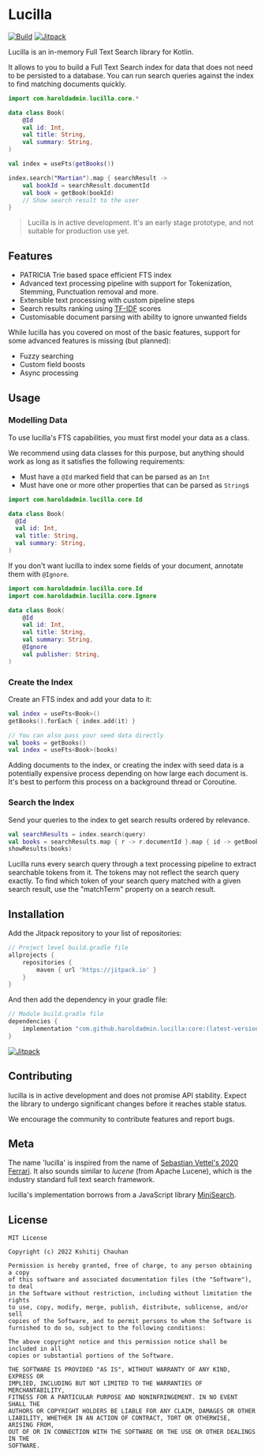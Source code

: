 # Lucilla

[![Build](https://github.com/haroldadmin/lucilla/actions/workflows/build.yaml/badge.svg)](https://github.com/haroldadmin/lucilla/actions/workflows/build.yaml)
[![Jitpack](https://jitpack.io/v/haroldadmin/lucilla.svg)](https://jitpack.io/#haroldadmin/lucilla)

Lucilla is an in-memory Full Text Search library for Kotlin.

It allows to you to build a Full Text Search index for data that does not need to be persisted to a database.
You can run search queries against the index to find matching documents quickly.

```kotlin
import com.haroldadmin.lucilla.core.*

data class Book(
    @Id
    val id: Int,
    val title: String,
    val summary: String,
)

val index = useFts(getBooks())

index.search("Martian").map { searchResult ->
    val bookId = searchResult.documentId
    val book = getBook(bookId)
    // Show search result to the user
}
```

> Lucilla is in active development. It's an early stage prototype, and not suitable for production use yet.

## Features

- PATRICIA Trie based space efficient FTS index
- Advanced text processing pipeline with support for Tokenization, Stemming, Punctuation removal and more.
- Extensible text processing with custom pipeline steps
- Search results ranking using [TF-IDF](https://en.wikipedia.org/wiki/Tf%E2%80%93idf) scores 
- Customisable document parsing with ability to ignore unwanted fields

While lucilla has you covered on most of the basic features, support for some advanced features is missing (but planned):
- Fuzzy searching
- Custom field boosts
- Async processing

## Usage

### Modelling Data

To use lucilla's FTS capabilities, you must first model your data as a class. 

We recommend using data classes for this purpose, but anything should work as long as it satisfies the following requirements:
- Must have a `@Id` marked field that can be parsed as an `Int`
- Must have one or more other properties that can be parsed as `String`s

```kotlin
import com.haroldadmin.lucilla.core.Id

data class Book(
  @Id
  val id: Int,
  val title: String,
  val summary: String,
)
```

If you don't want lucilla to index some fields of your document, annotate them with `@Ignore`.

```kotlin
import com.haroldadmin.lucilla.core.Id
import com.haroldadmin.lucilla.core.Ignore

data class Book(
    @Id
    val id: Int,
    val title: String,
    val summary: String, 
    @Ignore
    val publisher: String,
)
```

### Create the Index

Create an FTS index and add your data to it:

```kotlin
val index = useFts<Book>()
getBooks().forEach { index.add(it) }

// You can also pass your seed data directly
val books = getBooks()
val index = useFts<Book>(books)
```

Adding documents to the index, or creating the index with seed data is a potentially expensive process depending on how large each document is.
It's best to perform this process on a background thread or Coroutine.

### Search the Index

Send your queries to the index to get search results ordered by relevance.

```kotlin
val searchResults = index.search(query)
val books = searchResults.map { r -> r.documentId }.map { id -> getBook(id) }
showResults(books)
```

Lucilla runs every search query through a text processing pipeline to extract searchable tokens from it. The tokens may not reflect the search query exactly. 
To find which token of your search query matched with a given search result, use the "matchTerm" property on a search result.

## Installation

Add the Jitpack repository to your list of repositories:

```groovy
// Project level build.gradle file
allprojects {
    repositories {
        maven { url 'https://jitpack.io' }
    }
}
```

And then add the dependency in your gradle file:

```groovy
// Module build.gradle file
dependencies {
    implementation "com.github.haroldadmin.lucilla:core:(latest-version)"
}
```

[![Jitpack](https://jitpack.io/v/haroldadmin/lucilla.svg)](https://jitpack.io/#haroldadmin/lucilla)

## Contributing

lucilla is in active development and does not promise API stability. Expect the library to undergo significant changes before it reaches stable status.

We encourage the community to contribute features and report bugs.

## Meta

The name 'lucilla' is inspired from the name of [Sebastian Vettel's 2020 Ferrari](https://www.espn.in/f1/story/_/id/28890092/vettel-names-2020-car-lucilla).
It also sounds similar to _lucene_ (from Apache Lucene), which is the industry standard full text search framework.

lucilla's implementation borrows from a JavaScript library [MiniSearch](https://github.com/lucaong/minisearch).

## License

```text
MIT License

Copyright (c) 2022 Kshitij Chauhan

Permission is hereby granted, free of charge, to any person obtaining a copy
of this software and associated documentation files (the "Software"), to deal
in the Software without restriction, including without limitation the rights
to use, copy, modify, merge, publish, distribute, sublicense, and/or sell
copies of the Software, and to permit persons to whom the Software is
furnished to do so, subject to the following conditions:

The above copyright notice and this permission notice shall be included in all
copies or substantial portions of the Software.

THE SOFTWARE IS PROVIDED "AS IS", WITHOUT WARRANTY OF ANY KIND, EXPRESS OR
IMPLIED, INCLUDING BUT NOT LIMITED TO THE WARRANTIES OF MERCHANTABILITY,
FITNESS FOR A PARTICULAR PURPOSE AND NONINFRINGEMENT. IN NO EVENT SHALL THE
AUTHORS OR COPYRIGHT HOLDERS BE LIABLE FOR ANY CLAIM, DAMAGES OR OTHER
LIABILITY, WHETHER IN AN ACTION OF CONTRACT, TORT OR OTHERWISE, ARISING FROM,
OUT OF OR IN CONNECTION WITH THE SOFTWARE OR THE USE OR OTHER DEALINGS IN THE
SOFTWARE.
```
